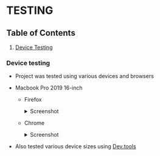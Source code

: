 # TESTING

## Table of Contents

1. [Device Testing](#device-testing)

### Device testing

- Project was tested using various devices and browsers

- Macbook Pro 2019 16-inch

  - Firefox

      <details><summary>Screenshot</summary>
      <img src="">
          
      </details>

  - Chrome

      <details><summary>Screenshot</summary>
      <img src="" >
      </details>

- Also tested various device sizes using [Dev.tools](https://developer.chrome.com/docs/devtools/)
